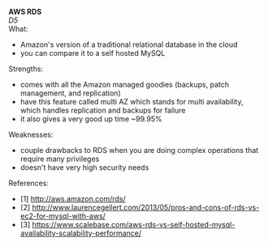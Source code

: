 
**AWS RDS**   
*D5*  
What:
- Amazon's version of a traditional relational database in the cloud 
- you can compare it to a self hosted MySQL 

Strengths:  
- comes with all the Amazon managed goodies (backups, patch management, and replication)
- have this feature called multi AZ which stands for multi availability, which handles replication and backups for failure 
- it also gives a very good up time ~99.95% 

Weaknesses:  
- couple drawbacks to RDS when you are doing complex operations that require many privileges 
- doesn't have very high security needs 
 
References:  
- [1] http://aws.amazon.com/rds/
- [2] http://www.laurencegellert.com/2013/05/pros-and-cons-of-rds-vs-ec2-for-mysql-with-aws/
- [3] https://www.scalebase.com/aws-rds-vs-self-hosted-mysql-availability-scalability-performance/

